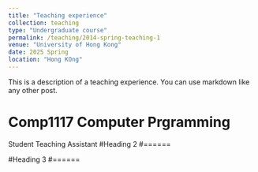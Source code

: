 ```yaml
---
title: "Teaching experience"
collection: teaching
type: "Undergraduate course"
permalink: /teaching/2014-spring-teaching-1
venue: "University of Hong Kong"
date: 2025 Spring
location: "Hong KOng"
---
```


This is a description of a teaching experience. You can use markdown like any other post.

Comp1117 Computer Prgramming
======
Student Teaching Assistant
#Heading 2
#======

#Heading 3
#======
